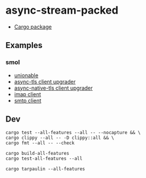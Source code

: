 # async-stream-packed

* [Cargo package](https://crates.io/crates/async-stream-packed)

## Examples

### smol 

* [unionable](demos/smol/src/unionable.rs)
* [async-tls client upgrader](https://github.com/bk-rs/async-stream-tls-upgrader/blob/master/demos/smol/src/async_tls_client.rs)
* [async-native-tls client upgrader](https://github.com/bk-rs/async-stream-tls-upgrader/blob/master/demos/smol/src/async_native_tls_client.rs)
* [imap client](https://github.com/bk-rs/async-stream-tls-upgrader/blob/master/demos/smol/src/imap_client.rs)
* [smtp client](https://github.com/bk-rs/async-stream-tls-upgrader/blob/master/demos/smol/src/smtp_client.rs)

## Dev

```
cargo test --all-features --all -- --nocapture && \
cargo clippy --all -- -D clippy::all && \
cargo fmt --all -- --check
```

```
cargo build-all-features
cargo test-all-features --all
```

```
cargo tarpaulin --all-features
```
